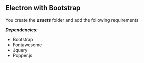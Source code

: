 ## Electron with Bootstrap
You create the ***assets*** folder and add the following requirements  
  
***Dependencies:***
- Bootstrap
- Fontawesome
- Jquery
- Popper.js
